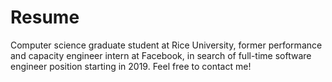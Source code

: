 # Resume

Computer science graduate student at Rice University, former performance and capacity engineer intern at Facebook, in search of full-time software engineer position starting in 2019. Feel free to contact me!

